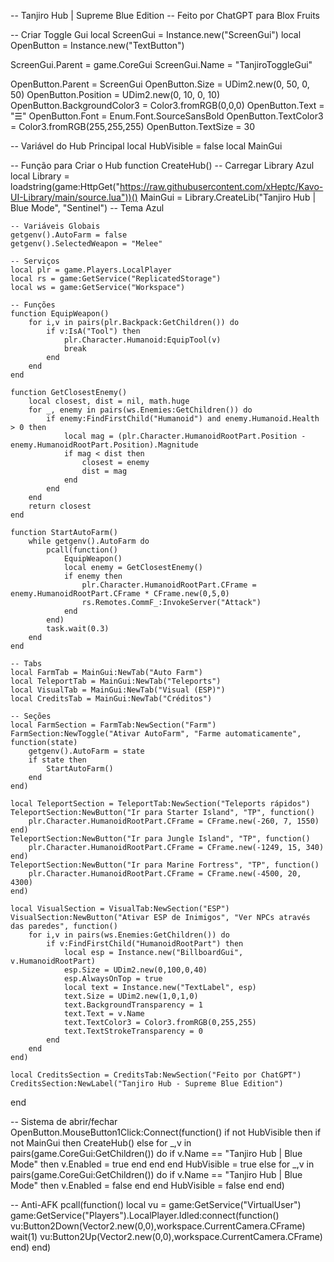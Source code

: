 -- Tanjiro Hub | Supreme Blue Edition
-- Feito por ChatGPT para Blox Fruits

-- Criar Toggle Gui
local ScreenGui = Instance.new("ScreenGui")
local OpenButton = Instance.new("TextButton")

ScreenGui.Parent = game.CoreGui
ScreenGui.Name = "TanjiroToggleGui"

OpenButton.Parent = ScreenGui
OpenButton.Size = UDim2.new(0, 50, 0, 50)
OpenButton.Position = UDim2.new(0, 10, 0, 10)
OpenButton.BackgroundColor3 = Color3.fromRGB(0,0,0)
OpenButton.Text = "☰"
OpenButton.Font = Enum.Font.SourceSansBold
OpenButton.TextColor3 = Color3.fromRGB(255,255,255)
OpenButton.TextSize = 30

-- Variável do Hub Principal
local HubVisible = false
local MainGui

-- Função para Criar o Hub
function CreateHub()
    -- Carregar Library Azul
    local Library = loadstring(game:HttpGet("https://raw.githubusercontent.com/xHeptc/Kavo-UI-Library/main/source.lua"))()
    MainGui = Library.CreateLib("Tanjiro Hub | Blue Mode", "Sentinel") -- Tema Azul

    -- Variáveis Globais
    getgenv().AutoFarm = false
    getgenv().SelectedWeapon = "Melee"

    -- Serviços
    local plr = game.Players.LocalPlayer
    local rs = game:GetService("ReplicatedStorage")
    local ws = game:GetService("Workspace")

    -- Funções
    function EquipWeapon()
        for i,v in pairs(plr.Backpack:GetChildren()) do
            if v:IsA("Tool") then
                plr.Character.Humanoid:EquipTool(v)
                break
            end
        end
    end

    function GetClosestEnemy()
        local closest, dist = nil, math.huge
        for _, enemy in pairs(ws.Enemies:GetChildren()) do
            if enemy:FindFirstChild("Humanoid") and enemy.Humanoid.Health > 0 then
                local mag = (plr.Character.HumanoidRootPart.Position - enemy.HumanoidRootPart.Position).Magnitude
                if mag < dist then
                    closest = enemy
                    dist = mag
                end
            end
        end
        return closest
    end

    function StartAutoFarm()
        while getgenv().AutoFarm do
            pcall(function()
                EquipWeapon()
                local enemy = GetClosestEnemy()
                if enemy then
                    plr.Character.HumanoidRootPart.CFrame = enemy.HumanoidRootPart.CFrame * CFrame.new(0,5,0)
                    rs.Remotes.CommF_:InvokeServer("Attack")
                end
            end)
            task.wait(0.3)
        end
    end

    -- Tabs
    local FarmTab = MainGui:NewTab("Auto Farm")
    local TeleportTab = MainGui:NewTab("Teleports")
    local VisualTab = MainGui:NewTab("Visual (ESP)")
    local CreditsTab = MainGui:NewTab("Créditos")

    -- Seções
    local FarmSection = FarmTab:NewSection("Farm")
    FarmSection:NewToggle("Ativar AutoFarm", "Farme automaticamente", function(state)
        getgenv().AutoFarm = state
        if state then
            StartAutoFarm()
        end
    end)

    local TeleportSection = TeleportTab:NewSection("Teleports rápidos")
    TeleportSection:NewButton("Ir para Starter Island", "TP", function()
        plr.Character.HumanoidRootPart.CFrame = CFrame.new(-260, 7, 1550)
    end)
    TeleportSection:NewButton("Ir para Jungle Island", "TP", function()
        plr.Character.HumanoidRootPart.CFrame = CFrame.new(-1249, 15, 340)
    end)
    TeleportSection:NewButton("Ir para Marine Fortress", "TP", function()
        plr.Character.HumanoidRootPart.CFrame = CFrame.new(-4500, 20, 4300)
    end)

    local VisualSection = VisualTab:NewSection("ESP")
    VisualSection:NewButton("Ativar ESP de Inimigos", "Ver NPCs através das paredes", function()
        for i,v in pairs(ws.Enemies:GetChildren()) do
            if v:FindFirstChild("HumanoidRootPart") then
                local esp = Instance.new("BillboardGui", v.HumanoidRootPart)
                esp.Size = UDim2.new(0,100,0,40)
                esp.AlwaysOnTop = true
                local text = Instance.new("TextLabel", esp)
                text.Size = UDim2.new(1,0,1,0)
                text.BackgroundTransparency = 1
                text.Text = v.Name
                text.TextColor3 = Color3.fromRGB(0,255,255)
                text.TextStrokeTransparency = 0
            end
        end
    end)

    local CreditsSection = CreditsTab:NewSection("Feito por ChatGPT")
    CreditsSection:NewLabel("Tanjiro Hub - Supreme Blue Edition")
end

-- Sistema de abrir/fechar
OpenButton.MouseButton1Click:Connect(function()
    if not HubVisible then
        if not MainGui then
            CreateHub()
        else
            for _,v in pairs(game.CoreGui:GetChildren()) do
                if v.Name == "Tanjiro Hub | Blue Mode" then
                    v.Enabled = true
                end
            end
        end
        HubVisible = true
    else
        for _,v in pairs(game.CoreGui:GetChildren()) do
            if v.Name == "Tanjiro Hub | Blue Mode" then
                v.Enabled = false
            end
        end
        HubVisible = false
    end
end)

-- Anti-AFK
pcall(function()
    local vu = game:GetService("VirtualUser")
    game:GetService("Players").LocalPlayer.Idled:connect(function()
        vu:Button2Down(Vector2.new(0,0),workspace.CurrentCamera.CFrame)
        wait(1)
        vu:Button2Up(Vector2.new(0,0),workspace.CurrentCamera.CFrame)
    end)
end)
